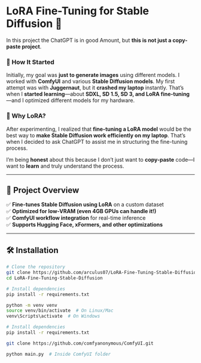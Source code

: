 # LoRA Fine-Tuning for Stable Diffusion 🚀
In this project the ChatGPT is in good Amount, but **this is not just a copy-paste project**.  

### 🌱 How It Started  
Initially, my goal was **just to generate images** using different models. I worked with **ComfyUI** and various **Stable Diffusion models**. My first attempt was with **Juggernaut**, but it **crashed my laptop** instantly. That’s when I **started learning**—about **SDXL, SD 1.5, SD 3, and LoRA fine-tuning**—and I optimized different models for my hardware.  

### 🤖 Why LoRA?  
After experimenting, I realized that **fine-tuning a LoRA model** would be the best way to **make Stable Diffusion work efficiently on my laptop**. That’s when I decided to ask ChatGPT to assist me in structuring the fine-tuning process.

I’m being **honest** about this because I don’t just want to **copy-paste** code—I want to **learn** and truly understand the process. 

---

## 📂 Project Overview  

✅ **Fine-tunes Stable Diffusion using LoRA** on a custom dataset  
✅ **Optimized for low-VRAM (even 4GB GPUs can handle it!)**  
✅ **ComfyUI workflow integration** for real-time inference  
✅ **Supports Hugging Face, xFormers, and other optimizations**  

---

## 🛠️ Installation  

```bash
# Clone the repository
git clone https://github.com/arculus07/LoRA-Fine-Tuning-Stable-Diffusion.git
cd LoRA-Fine-Tuning-Stable-Diffusion

# Install dependencies
pip install -r requirements.txt

python -m venv venv
source venv/bin/activate  # On Linux/Mac
venv\Scripts\activate  # On Windows

# Install dependencies
pip install -r requirements.txt

git clone https://github.com/comfyanonymous/ComfyUI.git

python main.py  # Inside ComfyUI folder
